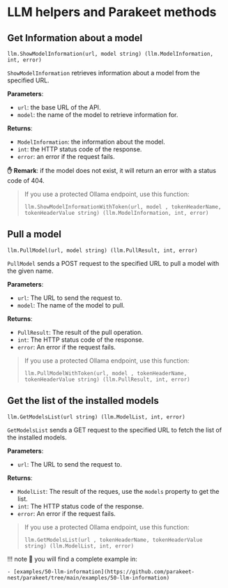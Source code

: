 # LLM helpers and Parakeet methods

## Get Information about a model

```golang
llm.ShowModelInformation(url, model string) (llm.ModelInformation, int, error)
```

`ShowModelInformation` retrieves information about a model from the specified URL.

**Parameters**:

  - `url`: the base URL of the API.
  - `model`: the name of the model to retrieve information for.

**Returns**:

  - `ModelInformation`: the information about the model.
  - `int`: the HTTP status code of the response.
  - `error`: an error if the request fails.

**✋ Remark**: if the model does not exist, it will return an error with a status code of 404.

> If you use a protected Ollama endpoint, use this function:
> 
> ```golang
> llm.ShowModelInformationWithToken(url, model , tokenHeaderName, tokenHeaderValue string) (llm.ModelInformation, int, error)
> ```

<!-- split -->

## Pull a model

```golang
llm.PullModel(url, model string) (llm.PullResult, int, error)
```

`PullModel` sends a POST request to the specified URL to pull a model with the given name.

**Parameters**:

  - `url`: The URL to send the request to.
  - `model`: The name of the model to pull.

**Returns**:

  - `PullResult`: The result of the pull operation.
  - `int`: The HTTP status code of the response.
  - `error`: An error if the request fails.

> If you use a protected Ollama endpoint, use this function:
> 
> ```golang
> llm.PullModelWithToken(url, model , tokenHeaderName, tokenHeaderValue string) (llm.PullResult, int, error)
> ```

<!-- split -->

## Get the list of the installed models

```golang
llm.GetModelsList(url string) (llm.ModelList, int, error)
```

`GetModelsList` sends a GET request to the specified URL to fetch the list of the installed models.

**Parameters**:

  - `url`: The URL to send the request to.

**Returns**:

  - `ModelList`: The result of the reques, use the `models` property to get the list.
  - `int`: The HTTP status code of the response.
  - `error`: An error if the request fails.

> If you use a protected Ollama endpoint, use this function:
> 
> ```golang
> llm.GetModelsList(url , tokenHeaderName, tokenHeaderValue string) (llm.ModelList, int, error)
> ```

<!-- split -->

!!! note
	👀 you will find a complete example in:

    - [examples/50-llm-information](https://github.com/parakeet-nest/parakeet/tree/main/examples/50-llm-information)
